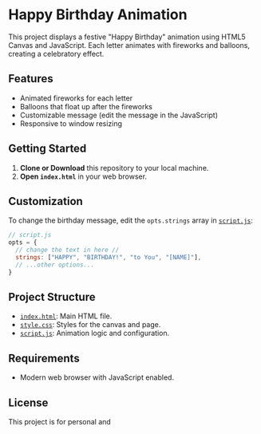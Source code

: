 # Happy Birthday Animation

This project displays a festive "Happy Birthday" animation using HTML5 Canvas and JavaScript. Each letter animates with fireworks and balloons, creating a celebratory effect.

## Features

- Animated fireworks for each letter
- Balloons that float up after the fireworks
- Customizable message (edit the message in the JavaScript)
- Responsive to window resizing

## Getting Started

1. **Clone or Download** this repository to your local machine.
2. **Open `index.html`** in your web browser.

## Customization

To change the birthday message, edit the `opts.strings` array in [`script.js`](script.js):

```js
// script.js
opts = {
  // change the text in here //
  strings: ["HAPPY", "BIRTHDAY!", "to You", "[NAME]"],
  // ...other options...
}
```

## Project Structure

- [`index.html`](index.html): Main HTML file.
- [`style.css`](style.css): Styles for the canvas and page.
- [`script.js`](script.js): Animation logic and configuration.

## Requirements

- Modern web browser with JavaScript enabled.

## License

This project is for personal and